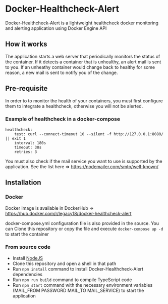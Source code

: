 # Docker-Healthcheck-Alert
Docker-Healthcheck-Alert is a lightweight healthcheck docker monitoring and alerting application using Docker Engine API

## How it works
The application starts a web server that periodically monitors the status of the container. If it detects a container that is unhealthy, an alert mail is sent to you. If an unheathy container would change back to healthy for some reason, a new mail is sent to notify you of the change.

## Pre-requisite

In order to to monitor the health of your containers, you must first configure them to integrate a healthcheck, otherwise you will not be alerted.

### Example of healthcheck in a docker-compose
```
healthcheck:
    test: curl --connect-timeout 10 --silent -f http://127.0.0.1:8080/ || exit 1
    interval: 180s
    timeout: 30s
    retries: 3
```

You must also check if the mail service you want to use is supported by the application.
See the list here => https://nodemailer.com/smtp/well-known/

## Installation
### Docker
Docker image is available in DockerHub => https://hub.docker.com/r/legacy18/docker-healthcheck-alert

docker-compose.yml configuration file is also provided in the source. You can Clone this repository or copy the file and execute ``` docker-compose up -d ``` to start the container

### From source code
* Install [NodeJS](https://nodejs.org/)
* Clone this repository and open a shell in that path
* Run `npm install` command to install Docker-Healthcheck-Alert dependencies
* Run `npm run build` command to compile TypeScript code
* Run `npm start` command with the necessary environment variables (MAIL_FROM PASSWORD MAIL_TO MAIL_SERVICE) to start the application
